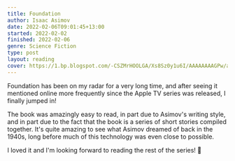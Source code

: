 ```yaml
---
title: Foundation
author: Isaac Asimov
date: 2022-02-06T09:01:45+13:00
started: 2022-02-02
finished: 2022-02-06
genre: Science Fiction
type: post
layout: reading
cover: https://1.bp.blogspot.com/-CSZMrHOOLGA/Xs8Sz0y1u6I/AAAAAAAAGPw/af5RsFA6tnAdl-K3Aazt2BuAe0OMztzDwCPcBGAYYCw/s1991/Asimov_Foundation_2020-05.jpg
---
```


Foundation has been on my radar for a very long time, and after seeing it mentioned online more frequently since the Apple TV series was released, I finally jumped in!

The book was amazingly easy to read, in part due to Asimov's writing style, and in part due to the fact that the book is a series of short stories compiled together. It's quite amazing to see what Asimov dreamed of back in the 1940s, long before much of this technology was even close to possible.

I loved it and I'm looking forward to reading the rest of the series! 🚀
